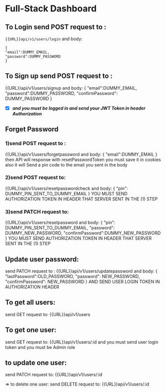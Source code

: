 

# Full-Stack Dashboard

## To Login send POST request to :
`{{URL}}api/v1/users/login`
and body:
```
{
"email":DUMMY_EMAIL,
"password":DUMMY_PASSWORD
}
```
## To Sign up send POST request to :
{{URL}}api/v1/users/signup
and body:
{
"email":DUMMY_EMAIL,
"password":DUMMY_PASSWORD,
"confirmPassword": DUMMY_PASSWORD
}
- [x] ***and you must be logged in and send your JWT Token in header Authorization***

## Forget Password
### 1)send POST request to :
{{URL}}api/v1/users/forgetpassword
and body:
{
"email":DUMMY_EMAIL
}
then API will response with resetPasswordToken you must save it in cookies
also it will Send a pin code to the email you sent in the body

### 2)send POST request to:
{{URL}}api/v1/users/resetpasswordcheck
and body:
{
"pin": DUMMY_PIN_SENT_TO_DUMMY_EMAIL
}
YOU MUST SEND AUTHORIZATION TOKEN IN HEADER THAT SERVER SENT IN THE (1) STEP

### 3)send PATCH request to:
{{URL}}api/v1/users/resetpassword
and body:
{
"pin": DUMMY_PIN_SENT_TO_DUMMY_EMAIL,
"password": DUMMY_NEW_PASSWORD,
"confirmPassword":DUMMY_NEW_PASSWORD
}
YOU MUST SEND AUTHORIZATION TOKEN IN HEADER THAT SERVER SENT IN THE (1) STEP

## Update user password:
send PATCH request to :
{{URL}}api/v1/users/updatepassword
and body:
{
"lastPassword":OLD_PASSWORD,
"password": NEW_PASSWORD,
"confirmPassword": NEW_PASSWORD
}
AND SEND USER LOGIN TOKEN IN AUTHORIZATION HEADER

## To get all users:
send GET request to:
{{URL}}api/v1/users

## To get one user:
send GET request to:
{{URL}}api/v1/users/:id
and you must send user login token and you must be Admin role

## to update one user:
send PATCH request to:
{{URL}}api/v1/users/:id

=> to delete one user:
send DELETE request to:
{{URL}}api/v1/users/:id
